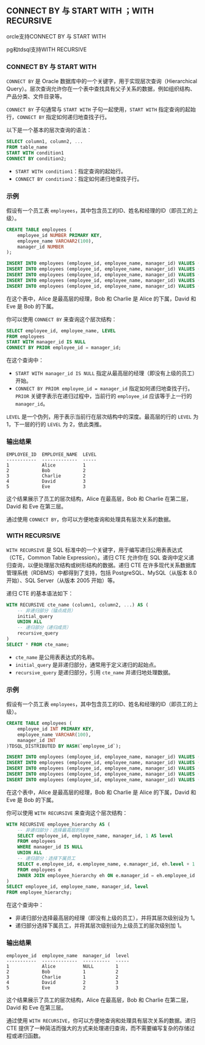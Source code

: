 

## CONNECT BY 与 START WITH ；WITH RECURSIVE

orcle支持CONNECT BY 与 START WITH 

pg和tdsql支持WITH RECURSIVE

### CONNECT BY 与 START WITH

`CONNECT BY` 是 Oracle 数据库中的一个关键字，用于实现层次查询（Hierarchical Query）。层次查询允许你在一个表中查找具有父子关系的数据，例如组织结构、产品分类、文件目录等。

`CONNECT BY` 子句通常与 `START WITH` 子句一起使用，`START WITH` 指定查询的起始行，`CONNECT BY` 指定如何递归地查找子行。

以下是一个基本的层次查询的语法：

```sql
SELECT column1, column2, ...
FROM table_name
START WITH condition1
CONNECT BY condition2;
```

- `START WITH condition1`：指定查询的起始行。
- `CONNECT BY condition2`：指定如何递归地查找子行。

### 示例

假设有一个员工表 `employees`，其中包含员工的ID、姓名和经理的ID（即员工的上级）。

```sql
CREATE TABLE employees (
    employee_id NUMBER PRIMARY KEY,
    employee_name VARCHAR2(100),
    manager_id NUMBER
);

INSERT INTO employees (employee_id, employee_name, manager_id) VALUES (1, 'Alice', NULL);
INSERT INTO employees (employee_id, employee_name, manager_id) VALUES (2, 'Bob', 1);
INSERT INTO employees (employee_id, employee_name, manager_id) VALUES (3, 'Charlie', 1);
INSERT INTO employees (employee_id, employee_name, manager_id) VALUES (4, 'David', 2);
INSERT INTO employees (employee_id, employee_name, manager_id) VALUES (5, 'Eve', 2);
```

在这个表中，Alice 是最高层的经理，Bob 和 Charlie 是 Alice 的下属，David 和 Eve 是 Bob 的下属。

你可以使用 `CONNECT BY` 来查询这个层次结构：

```sql
SELECT employee_id, employee_name, LEVEL
FROM employees
START WITH manager_id IS NULL
CONNECT BY PRIOR employee_id = manager_id;
```

在这个查询中：

- `START WITH manager_id IS NULL` 指定从最高层的经理（即没有上级的员工）开始。
- `CONNECT BY PRIOR employee_id = manager_id` 指定如何递归地查找子行。`PRIOR` 关键字表示在递归过程中，当前行的 `employee_id` 应该等于上一行的 `manager_id`。

`LEVEL` 是一个伪列，用于表示当前行在层次结构中的深度。最高层的行的 `LEVEL` 为 1，下一层的行的 `LEVEL` 为 2，依此类推。

### 输出结果

```
EMPLOYEE_ID  EMPLOYEE_NAME  LEVEL
-----------  -------------  -----
1            Alice          1
2            Bob            2
3            Charlie        2
4            David          3
5            Eve            3
```

这个结果展示了员工的层次结构，Alice 在最高层，Bob 和 Charlie 在第二层，David 和 Eve 在第三层。

通过使用 `CONNECT BY`，你可以方便地查询和处理具有层次关系的数据。

### WITH RECURSIVE

`WITH RECURSIVE` 是 SQL 标准中的一个关键字，用于编写递归公用表表达式（CTE，Common Table Expression）。递归 CTE 允许你在 SQL 查询中定义递归查询，以便处理层次结构或树形结构的数据。递归 CTE 在许多现代关系数据库管理系统（RDBMS）中都得到了支持，包括 PostgreSQL、MySQL（从版本 8.0 开始）、SQL Server（从版本 2005 开始）等。

递归 CTE 的基本语法如下：

```sql
WITH RECURSIVE cte_name (column1, column2, ...) AS (
    -- 非递归部分（锚点成员）
    initial_query
    UNION ALL
    -- 递归部分（递归成员）
    recursive_query
)
SELECT * FROM cte_name;
```

- `cte_name` 是公用表表达式的名称。
- `initial_query` 是非递归部分，通常用于定义递归的起始点。
- `recursive_query` 是递归部分，引用 `cte_name` 并递归地处理数据。

### 示例

假设有一个员工表 `employees`，其中包含员工的ID、姓名和经理的ID（即员工的上级）。

```sql
CREATE TABLE employees (
    employee_id INT PRIMARY KEY,
    employee_name VARCHAR(100),
    manager_id INT
)TDSQL_DISTRIBUTED BY HASH(`employee_id`);

INSERT INTO employees (employee_id, employee_name, manager_id) VALUES (1, 'Alice', NULL);
INSERT INTO employees (employee_id, employee_name, manager_id) VALUES (2, 'Bob', 1);
INSERT INTO employees (employee_id, employee_name, manager_id) VALUES (3, 'Charlie', 1);
INSERT INTO employees (employee_id, employee_name, manager_id) VALUES (4, 'David', 2);
INSERT INTO employees (employee_id, employee_name, manager_id) VALUES (5, 'Eve', 2);
```

在这个表中，Alice 是最高层的经理，Bob 和 Charlie 是 Alice 的下属，David 和 Eve 是 Bob 的下属。

你可以使用 `WITH RECURSIVE` 来查询这个层次结构：

```sql
WITH RECURSIVE employee_hierarchy AS (
    -- 非递归部分：选择最高层的经理
    SELECT employee_id, employee_name, manager_id, 1 AS level
    FROM employees
    WHERE manager_id IS NULL
    UNION ALL
    -- 递归部分：选择下属员工
    SELECT e.employee_id, e.employee_name, e.manager_id, eh.level + 1
    FROM employees e
    INNER JOIN employee_hierarchy eh ON e.manager_id = eh.employee_id
)
SELECT employee_id, employee_name, manager_id, level
FROM employee_hierarchy;
```

在这个查询中：

- 非递归部分选择最高层的经理（即没有上级的员工），并将其层次级别设为 1。
- 递归部分选择下属员工，并将其层次级别设为上级员工的层次级别加 1。

### 输出结果

```
employee_id  employee_name  manager_id  level
-----------  -------------  ----------  -----
1            Alice          NULL        1
2            Bob            1           2
3            Charlie        1           2
4            David          2           3
5            Eve            2           3
```

这个结果展示了员工的层次结构，Alice 在最高层，Bob 和 Charlie 在第二层，David 和 Eve 在第三层。

通过使用 `WITH RECURSIVE`，你可以方便地查询和处理具有层次关系的数据。递归 CTE 提供了一种简洁而强大的方式来处理递归查询，而不需要编写复杂的存储过程或递归函数。